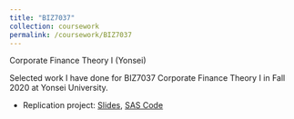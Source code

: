 ```yaml
---
title: "BIZ7037"
collection: coursework
permalink: /coursework/BIZ7037
---
```


Corporate Finance Theory I (Yonsei)

Selected work I have done for BIZ7037 Corporate Finance Theory I in Fall 2020 at Yonsei University.

- Replication project: [Slides](https://ericsclee.github.io/files/BIZ7037_rep.pdf), [SAS Code](https://ericsclee.github.io/files/BIZ7037_rep_code.sas)
